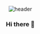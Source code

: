 <div align="center">

![header](https://capsule-render.vercel.app/api?type=waving&color=b6e7a5&height=150&section=header&text=ssafy10&fontColor=ffffff&fontSize=70&animation=fadeIn&fontAlignY=55)

### Hi there 👋

<!--
**jaesung08/jaesung08** is a ✨ _special_ ✨ repository because its `README.md` (this file) appears on your GitHub profile.

Here are some ideas to get you started:

- 🔭 I’m currently working on ...
- 🌱 I’m currently learning ...
- 👯 I’m looking to collaborate on ...
- 🤔 I’m looking for help with ...
- 💬 Ask me about ...
- 📫 How to reach me: ...
- 😄 Pronouns: ...
- ⚡ Fun fact: ...
-->

